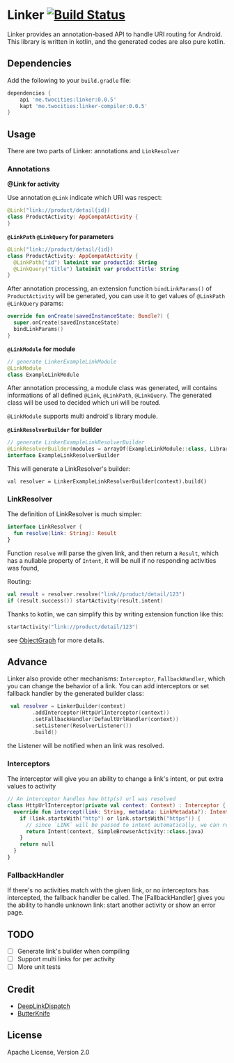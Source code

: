 # Linker [![Build Status](https://travis-ci.org/twocity/linker.svg?branch=master)](https://travis-ci.org/twocity/linker)

Linker provides an annotation-based API to handle URI routing for Android. This library is written in kotlin, and the generated codes are also pure kotlin.

## Dependencies

Add the following to your `build.gradle` file:

```groovy
dependencies {
	api 'me.twocities:linker:0.0.5'
	kapt 'me.twocities:linker-compiler:0.0.5'
}
```

## Usage

There are two parts of Linker: annotations and `LinkResolver`

### Annotations

__@Link for activity__

Use annotation `@Link` indicate which URI was respect:

```kotlin
@Link("link://product/detail{id})
class ProductActivity: AppCompatActivity {
}
```

__`@LinkPath` `@LinkQuery` for parameters__

```kotlin
@Link("link://product/detail/{id})
class ProductActivity: AppCompatActivity {
  @LinkPath("id") lateinit var productId: String
  @LinkQuery("title") lateinit var productTitle: String
}
```

After annotation processing, an extension function `bindLinkParams()` of `ProductActivity` will be generated, you can use it to get values of `@LinkPath` `@LinkQuery` params:

```kotlin
override fun onCreate(savedInstanceState: Bundle?) {
  super.onCreate(savedInstanceState)
  bindLinkParams()
}
```

__`@LinkModule` for module__

```kotlin
// generate LinkerExampleLinkModule
@LinkModule
class ExampleLinkModule
```

After annotation processing, a module class was generated, will contains informations of all defined `@Link`, `@LinkPath`, `@LinkQuery`. The generated class will be used to decided which uri will be routed.

`@LinkModule` supports multi android's library module.

__`@LinkResolverBuilder` for builder__

```kotlin
// generate LinkerExampleLinkResolverBuilder
@LinkResolverBuilder(modules = arrayOf(ExampleLinkModule::class, LibraryLinkModule::class))
interface ExampleLinkResolverBuilder
```

This will generate a LinkResolver's builder:

```
val resolver = LinkerExampleLinkResolverBuilder(context).build()
```


### LinkResolver

The definition of LinkResolver is much simpler:

```kotlin
interface LinkResolver {
  fun resolve(link: String): Result
}
```
Function `resolve` will parse the given link, and then return a `Result`, which has a nullable property of `Intent`, it will be null if no responding activities was found,

Routing:

```kotlin
val result = resolver.resolve("link//product/detail/123")
if (result.success()) startActivity(result.intent)
```
Thanks to kotlin, we can simplify this by writing extension function like this:

```kotlin
startActivity("link://product/detail/123")
```
see [ObjectGraph](https://github.com/twocity/linker/blob/master/example/src/main/java/me/twocities/linker/example/ObjectGraph.kt) for more details.

## Advance

Linker also provide other mechanisms: `Interceptor`, `FallbackHandler`, which you can change the behavior of a link. You can add interceptors or set fallback handler by the generated builder class:

```kotlin
 val resolver = LinkerBuilder(context)
        .addInterceptor(HttpUrlInterceptor(context))
        .setFallbackHandler(DefaultUrlHandler(context))
        .setListener(ResolverListener())
        .build()
```

the Listener will be notified when an link was resolved.

### Interceptors

The interceptor will give you an ability to change a link's intent, or put extra values to activity

```kotlin
// An interceptor handles how http(s) url was resolved
class HttpUrlInterceptor(private val context: Context) : Interceptor {
  override fun intercept(link: String, metadata: LinkMetadata?): Intent? {
    if (link.startsWith("http") or link.startsWith("https")) {
      // since `LINK` will be passed to intent automatically, we can return the intent directly
      return Intent(context, SimpleBrowserActivity::class.java)
    }
    return null
  }
}
```

### FallbackHandler

If there's no activities match with the given link, or no interceptors has intercepted, the fallback handler be called. The [FallbackHandler] gives you the ability to handle unknown link: start another activity or show an error page.

## TODO

+ [ ] Generate link's builder when compiling
+ [ ] Support multi links for per activity
+ [ ] More unit tests

## Credit

+ [DeepLinkDispatch](https://github.com/airbnb/DeepLinkDispatch)
+ [ButterKnife](https://github.com/JakeWharton/butterknife)

## License

Apache License, Version 2.0
